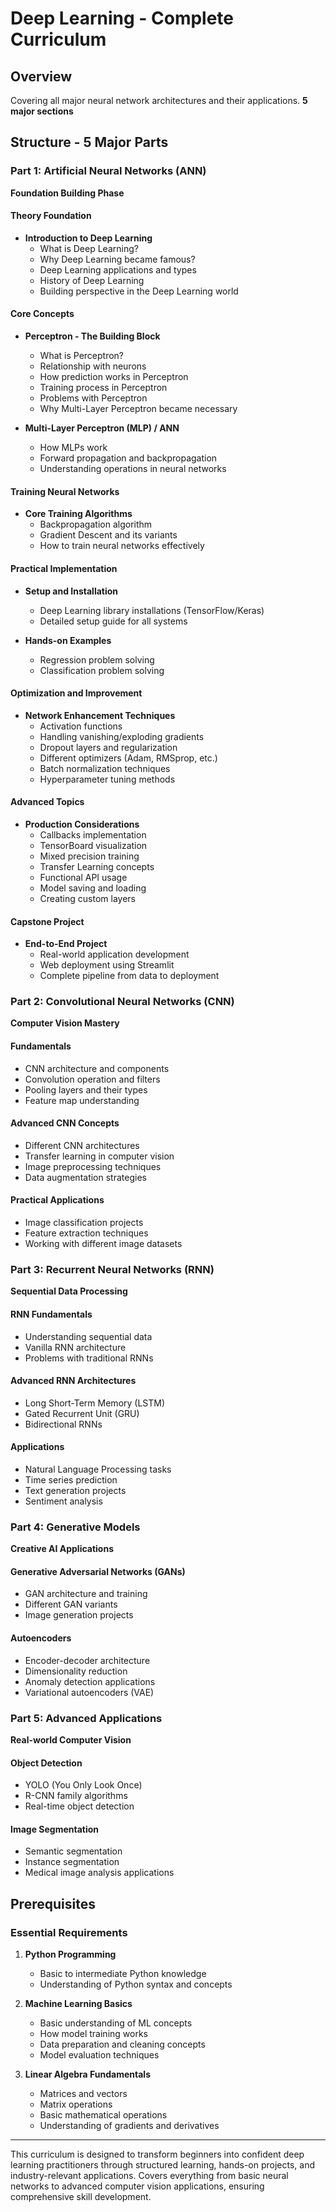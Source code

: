 # Deep Learning - Complete Curriculum

## Overview
Covering all major neural network architectures and their applications. **5 major sections** 

## Structure - 5 Major Parts

### Part 1: Artificial Neural Networks (ANN)
**Foundation Building Phase**

#### Theory Foundation
- **Introduction to Deep Learning**
  - What is Deep Learning?
  - Why Deep Learning became famous?
  - Deep Learning applications and types
  - History of Deep Learning
  - Building perspective in the Deep Learning world

#### Core Concepts
- **Perceptron - The Building Block**
  - What is Perceptron?
  - Relationship with neurons
  - How prediction works in Perceptron
  - Training process in Perceptron
  - Problems with Perceptron
  - Why Multi-Layer Perceptron became necessary

- **Multi-Layer Perceptron (MLP) / ANN**
  - How MLPs work
  - Forward propagation and backpropagation
  - Understanding operations in neural networks

#### Training Neural Networks
- **Core Training Algorithms**
  - Backpropagation algorithm
  - Gradient Descent and its variants
  - How to train neural networks effectively

#### Practical Implementation
- **Setup and Installation**
  - Deep Learning library installations (TensorFlow/Keras)
  - Detailed setup guide for all systems
  
- **Hands-on Examples**
  - Regression problem solving
  - Classification problem solving

#### Optimization and Improvement
- **Network Enhancement Techniques**
  - Activation functions
  - Handling vanishing/exploding gradients
  - Dropout layers and regularization
  - Different optimizers (Adam, RMSprop, etc.)
  - Batch normalization techniques
  - Hyperparameter tuning methods

#### Advanced Topics
- **Production Considerations**
  - Callbacks implementation
  - TensorBoard visualization
  - Mixed precision training
  - Transfer Learning concepts
  - Functional API usage
  - Model saving and loading
  - Creating custom layers

#### Capstone Project
- **End-to-End Project**
  - Real-world application development
  - Web deployment using Streamlit
  - Complete pipeline from data to deployment

### Part 2: Convolutional Neural Networks (CNN)
**Computer Vision Mastery**

#### Fundamentals
- CNN architecture and components
- Convolution operation and filters
- Pooling layers and their types
- Feature map understanding

#### Advanced CNN Concepts
- Different CNN architectures
- Transfer learning in computer vision
- Image preprocessing techniques
- Data augmentation strategies

#### Practical Applications
- Image classification projects
- Feature extraction techniques
- Working with different image datasets

### Part 3: Recurrent Neural Networks (RNN)
**Sequential Data Processing**

#### RNN Fundamentals
- Understanding sequential data
- Vanilla RNN architecture
- Problems with traditional RNNs

#### Advanced RNN Architectures
- Long Short-Term Memory (LSTM)
- Gated Recurrent Unit (GRU)
- Bidirectional RNNs

#### Applications
- Natural Language Processing tasks
- Time series prediction
- Text generation projects
- Sentiment analysis

### Part 4: Generative Models
**Creative AI Applications**

#### Generative Adversarial Networks (GANs)
- GAN architecture and training
- Different GAN variants
- Image generation projects

#### Autoencoders
- Encoder-decoder architecture
- Dimensionality reduction
- Anomaly detection applications
- Variational autoencoders (VAE)

### Part 5: Advanced Applications
**Real-world Computer Vision**

#### Object Detection
- YOLO (You Only Look Once)
- R-CNN family algorithms
- Real-time object detection

#### Image Segmentation
- Semantic segmentation
- Instance segmentation
- Medical image analysis applications

## Prerequisites

### Essential Requirements
1. **Python Programming**
   - Basic to intermediate Python knowledge
   - Understanding of Python syntax and concepts

2. **Machine Learning Basics**
   - Basic understanding of ML concepts
   - How model training works
   - Data preparation and cleaning concepts
   - Model evaluation techniques

3. **Linear Algebra Fundamentals**
   - Matrices and vectors
   - Matrix operations
   - Basic mathematical operations
   - Understanding of gradients and derivatives

---

This curriculum is designed to transform beginners into confident deep learning practitioners through structured learning, hands-on projects, and industry-relevant applications. Covers everything from basic neural networks to advanced computer vision applications, ensuring comprehensive skill development.
